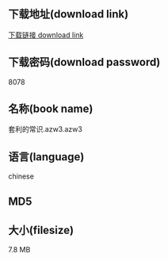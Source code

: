 ## 下载地址(download link)
[下载链接 download link](https://tutu365.netlify.app/?s=%E5%A5%97%E5%88%A9%E7%9A%84%E5%B8%B8%E8%AF%86.azw3)

## 下载密码(download password)
8078

## 名称(book name)
套利的常识.azw3.azw3

## 语言(language)
chinese

## MD5


## 大小(filesize)
7.8 MB
